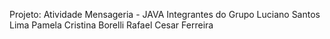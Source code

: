 Projeto: Atividade Mensageria - JAVA
Integrantes do Grupo
Luciano Santos Lima
Pamela Cristina Borelli
Rafael Cesar Ferreira
